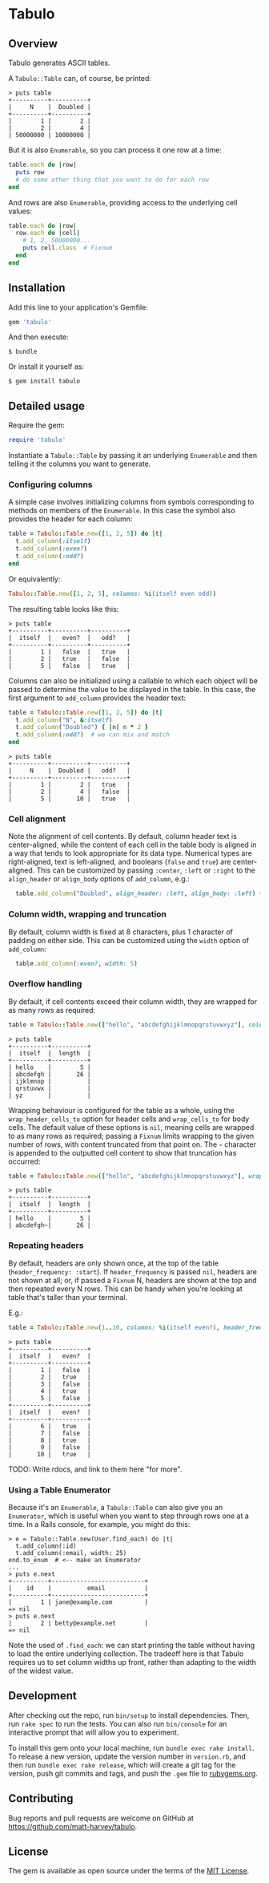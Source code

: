 # Tabulo

## Overview

Tabulo generates ASCII tables.

A `Tabulo::Table` can, of course, be printed:

```
> puts table
+----------+----------+
|     N    |  Doubled |
+----------+----------+
|        1 |        2 |
|        2 |        4 |
| 50000000 | 10000000 |
```

But it is also `Enumerable`, so you can process it one row at a time:

```ruby
table.each do |row|
  puts row
  # do some other thing that you want to do for each row
end
```

And rows are also `Enumerable`, providing access to the underlying cell values:

```ruby
table.each do |row|
  row.each do |cell|
    # 1, 2, 50000000...
    puts cell.class  # Fixnum
  end
end
```

## Installation

Add this line to your application's Gemfile:

```ruby
gem 'tabulo'
```

And then execute:

    $ bundle

Or install it yourself as:

    $ gem install tabulo

## Detailed usage

Require the gem:

```ruby
require 'tabulo'
```

Instantiate a `Tabulo::Table` by passing it an underlying `Enumerable` and then telling it
the columns you want to generate.

### Configuring columns

A simple case involves initializing columns from symbols corresponding to methods on members of the
`Enumerable`. In this case the symbol also provides the header for each column:

```ruby
table = Tabulo::Table.new([1, 2, 5]) do |t|
  t.add_column(:itself)
  t.add_column(:even?)
  t.add_column(:odd?)
end
```

Or equivalently:

```ruby
Tabulo::Table.new([1, 2, 5], columns: %i(itself even odd))
```

The resulting table looks like this:

```
> puts table
+----------+----------+----------+
|  itself  |   even?  |   odd?   |
+----------+----------+----------+
|        1 |   false  |   true   |
|        2 |   true   |   false  |
|        5 |   false  |   true   |
```

Columns can also be initialized using a callable to which each object will be passed to determine
the value to be displayed in the table. In this case, the first argument to `add_column` provides
the header text:

```ruby
table = Tabulo::Table.new([1, 2, 5]) do |t|
  t.add_column("N", &:itself)
  t.add_column("Doubled") { |n| n * 2 }
  t.add_column(:odd?)  # we can mix and match
end
```

```
> puts table
+----------+----------+----------+
|     N    |  Doubled |   odd?   |
+----------+----------+----------+
|        1 |        2 |   true   |
|        2 |        4 |   false  |
|        5 |       10 |   true   |
```

### Cell alignment

Note the alignment of cell contents. By default, column header text is center-aligned, while the
content of each cell in the table body is aligned in a way that tends to look appropriate for its
data type. Numerical types are right-aligned, text is left-aligned, and booleans (`false` and
`true`) are center-aligned. This can be customized by passing `:center`, `:left` or `:right` to the
`align_header` or `align_body` options of `add_column`, e.g.:

```ruby
  table.add_column("Doubled", align_header: :left, align_body: :left) { |n| n * 2 }
```

### Column width, wrapping and truncation

By default, column width is fixed at 8 characters, plus 1 character of padding on either side.
This can be customized using the `width` option of `add_column`:

```ruby
  table.add_column(:even?, width: 5)
```

### Overflow handling

By default, if cell contents exceed their column width, they are wrapped for as many rows as
required:

```ruby
table = Tabulo::Table.new(["hello", "abcdefghijklmnopqrstuvwxyz"], columns: %i(itself length))
```

```
> puts table
+----------+----------+
|  itself  |  length  |
+----------+----------+
| hello    |        5 |
| abcdefgh |       26 |
| ijklmnop |          |
| qrstuvwx |          |
| yz       |          |
```

Wrapping behaviour is configured for the table as a whole, using the `wrap_header_cells_to` option
for header cells and `wrap_cells_to` for body cells. The default value of these options is `nil`,
meaning cells are wrapped to as many rows as required; passing a `Fixnum` limits wrapping to the
given number of rows, with content truncated from that point on. The `~` character is appended to the
outputted cell content to show that truncation has occurred:

```ruby
table = Tabulo::Table.new(["hello", "abcdefghijklmnopqrstuvwxyz"], wrap_cells_to: 1, columns: %i(itself length))
```

```
> puts table
+----------+----------+
|  itself  |  length  |
+----------+----------+
| hello    |        5 |
| abcdefgh~|       26 |
```

### Repeating headers

By default, headers are only shown once, at the top of the table (`header_frequency: :start`). If
`header_frequency` is passed `nil`, headers are not shown at all; or, if passed a `Fixnum` N,
headers are shown at the top and then repeated every N rows. This can be handy when you're looking
at table that's taller than your terminal.

E.g.:

```ruby
table = Tabulo::Table.new(1..10, columns: %i(itself even?), header_frequency: 5)
```

```
> puts table
+----------+----------+
|  itself  |   even?  |
+----------+----------+
|        1 |   false  |
|        2 |   true   |
|        3 |   false  |
|        4 |   true   |
|        5 |   false  |
+----------+----------+
|  itself  |   even?  |
+----------+----------+
|        6 |   true   |
|        7 |   false  |
|        8 |   true   |
|        9 |   false  |
|       10 |   true   |
```

TODO: Write rdocs, and link to them here "for more".

### Using a Table Enumerator

Because it's an `Enumerable`, a `Tabulo::Table` can also give you an `Enumerator`,
which is useful when you want to step through rows one at a time. In a Rails console,
for example, you might do this:

```
> e = Tabulo::Table.new(User.find_each) do |t|
  t.add_column(:id)
  t.add_column(:email, width: 25)
end.to_enum  # <-- make an Enumerator
...
> puts e.next
+----------+--------------------------+
|    id    |          email           |
+----------+--------------------------+
|        1 | jane@example.com         |
=> nil
> puts e.next
|        2 | betty@example.net        |
=> nil
```

Note the used of `.find_each`: we can start printing the table without having to load the
entire underlying collection. The tradeoff here is that Tabulo requires us to set column
widths up front, rather than adapting to the width of the widest value.

## Development

After checking out the repo, run `bin/setup` to install dependencies. Then, run `rake spec` to run
the tests. You can also run `bin/console` for an interactive prompt that will allow you to
experiment.

To install this gem onto your local machine, run `bundle exec rake install`. To release a new
version, update the version number in `version.rb`, and then run `bundle exec rake release`, which
will create a git tag for the version, push git commits and tags, and push the `.gem` file to
[rubygems.org](https://rubygems.org).

## Contributing

Bug reports and pull requests are welcome on GitHub at https://github.com/matt-harvey/tabulo.

## License

The gem is available as open source under the terms of the [MIT
License](http://opensource.org/licenses/MIT).

